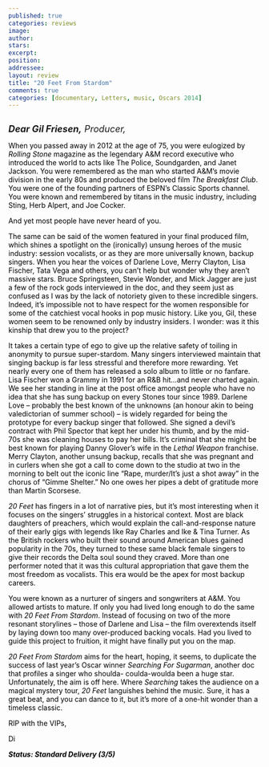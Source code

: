 ```yaml
---
published: true
categories: reviews
image:
author: 
stars: 
excerpt: 
position: 
addressee: 
layout: review
title: "20 Feet From Stardom"
comments: true
categories: [documentary, Letters, music, Oscars 2014]
---
```

<div><p><span class="full-image-block ssNonEditable"><span><a href="/letters/2014/2/15/20-feet-from-stardom.html"><img src="http://static.squarespace.com/static/5005f6bcc4aa41161b33e89e/5329cf1fe4b07c068ebf74de/5329cf1fe4b07c068ebf7962/1392505299011/20%20Feet%20From%20Stardom.jpg" alt="" /></a></span></span></p>
<p><span style="font-size:130%;"><em><strong>Dear Gil Friesen,</strong> Producer,</em></span></p>
<p><span style="color:black;">When you passed away in 2012 at the age of 75, you were eulogized by <em>Rolling Stone</em> magazine as the legendary A&amp;M record executive who introduced the world to acts like The Police, Soundgarden, and Janet Jackson. You were remembered as the man who started A&amp;M&rsquo;s movie division in the early 80s and produced the beloved film <em>The Breakfast Club</em>. You were one of the founding partners of ESPN&rsquo;s Classic Sports channel. You were known and remembered by titans in the music industry, including Sting, Herb Alpert, and Joe Cocker. </span></p>
<p><span style="color:black;">And yet most people have never heard of you. <br /></span></p>
<p><span style="color:black;">The same can be said of the women featured in your final produced film, which shines a spotlight on the (ironically) unsung heroes of the music industry: session vocalists, or as they are more universally known, backup singers. When you hear the voices of Darlene Love, Merry Clayton, Lisa Fischer, Tata Vega and others, you can&rsquo;t help but wonder why they aren&rsquo;t massive stars. Bruce Springsteen, Stevie Wonder, and Mick Jagger are just a few of the rock gods interviewed in the doc, and they seem just as confused as I was by the lack of notoriety given to these incredible singers. Indeed, it&rsquo;s impossible not to have respect for the women responsible for some of the catchiest vocal hooks in pop music history. Like you, Gil, these women seem to be renowned only by industry insiders. I wonder: was it this kinship that drew you to the project?</span></p>
<p><span style="color:black;">It takes a certain type of ego to give up the relative safety of toiling in anonymity to pursue super-stardom. Many singers interviewed maintain that singing backup is far less stressful and therefore more rewarding. Yet nearly every one of them has released a solo album to little or no fanfare. Lisa Fischer won a Grammy in 1991 for an R&amp;B hit&hellip;and never charted again. We see her standing in line at the post office amongst people who have no idea that she has sung backup on every Stones tour since 1989. Darlene Love &ndash; probably the best known of the unknowns (an honour akin to being valedictorian of summer school) &ndash; is widely regarded for being the prototype for every backup singer that followed. She signed a devil&rsquo;s contract with Phil Spector that kept her under his thumb, and by the mid-70s she was cleaning houses to pay her bills. It&rsquo;s criminal that she might be best known for playing Danny Glover&rsquo;s wife in the <em>Lethal Weapon</em> franchise. Merry Clayton, another unsung backup, recalls that she was pregnant and in curlers when she got a call to come down to the studio at two in the morning to belt out the iconic line &ldquo;Rape, murder/It&rsquo;s just a shot away&rdquo; in the chorus of &ldquo;Gimme Shelter.&rdquo; No one owes her pipes a debt of gratitude more than Martin Scorsese.</span></p>
<p><em><span style="color:black;">20 Feet</span></em><span style="color:black;"> has fingers in a lot of narrative pies, but it&rsquo;s most interesting when it focuses on the singers&rsquo; struggles in a historical context. Most are black daughters of preachers, which would explain the call-and-response nature of their early gigs with legends like Ray Charles and Ike &amp; Tina Turner. As the British rockers who built their sound around American blues gained popularity in the 70s, they turned to these same black female singers to give their records the Delta soul sound they craved. More than one performer noted that it was this cultural appropriation that gave them the most freedom as vocalists. This era would be the apex for most backup careers. </span></p>
<p><span style="color:black;">You were known as a nurturer of singers and songwriters at A&amp;M. You allowed artists to mature. If only you had lived long enough to do the same with <em>20 Feet From Stardom</em>. Instead of focusing on two of the more resonant storylines &ndash; those of Darlene and Lisa &ndash; the film overextends itself by laying down too many over-produced backing vocals. Had you lived to guide this project to fruition, it might have finally put you on the map. <br /></span></p>
<p><em><span style="color:black;">20 Feet From Stardom</span></em><span style="color:black;"> aims for the heart, hoping, it seems, to duplicate the success of last year&rsquo;s Oscar winner <em>Searching For Sugarman</em>, another doc that profiles a singer who shoulda- coulda-woulda been a huge star. Unfortunately, the aim is off here. Where <em>Searching</em> takes the audience on a magical mystery tour, <em>20 Feet</em> languishes behind the music. Sure, it has a great beat, and you can dance to it, but it&rsquo;s more of a one-hit wonder than a timeless classic.</span></p>
<p><span style="color:black;">RIP with the VIPs, <br /></span></p>
<p><span style="color:black;">Di</span></p>
<p><strong><em><span style="color:black;">Status: Standard Delivery (3/5)</span></em></strong></p></div>
